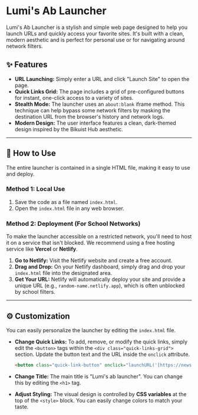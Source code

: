 # Lumi's Ab Launcher

Lumi's Ab Launcher is a stylish and simple web page designed to help you launch URLs and quickly access your favorite sites. It's built with a clean, modern aesthetic and is perfect for personal use or for navigating around network filters.

## ✨ Features

* **URL Launching:** Simply enter a URL and click "Launch Site" to open the page.
* **Quick Links Grid:** The page includes a grid of pre-configured buttons for instant, one-click access to a variety of sites.
* **Stealth Mode:** The launcher uses an `about:blank` iframe method. This technique can help bypass some network filters by masking the destination URL from the browser's history and network logs.
* **Modern Design:** The user interface features a clean, dark-themed design inspired by the Bikuist Hub aesthetic.

---

## 🚀 How to Use

The entire launcher is contained in a single HTML file, making it easy to use and deploy.

### **Method 1: Local Use**

1.  Save the code as a file named `index.html`.
2.  Open the `index.html` file in any web browser.

### **Method 2: Deployment (For School Networks)**

To make the launcher accessible on a restricted network, you'll need to host it on a service that isn't blocked. We recommend using a free hosting service like **Vercel** or **Netlify**.

1.  **Go to Netlify:** Visit the Netlify website and create a free account.
2.  **Drag and Drop:** On your Netlify dashboard, simply drag and drop your `index.html` file into the designated area.
3.  **Get Your URL:** Netlify will automatically deploy your site and provide a unique URL (e.g., `random-name.netlify.app`), which is often unblocked by school filters.

---

## ⚙️ Customization

You can easily personalize the launcher by editing the `index.html` file.

* **Change Quick Links:** To add, remove, or modify the quick links, simply edit the `<button>` tags within the `<div class="quick-links-grid">` section. Update the button text and the URL inside the `onclick` attribute.

    ```html
    <button class="quick-link-button" onclick="launchURL('[https://newsite.com/](https://newsite.com/)')">New Site Name</button>
    ```

* **Change Title:** The main title is "Lumi's ab launcher". You can change this by editing the `<h1>` tag.
* **Adjust Styling:** The visual design is controlled by **CSS variables** at the top of the `<style>` block. You can easily change colors to match your taste.
